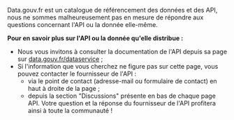 Data.gouv.fr est un catalogue de référencement des données et des API, nous ne sommes malheureusement pas en mesure de répondre aux questions concernant l'API ou la donnée elle-même.

**Pour en savoir plus sur l'API ou la donnée qu'elle distribue :**
- Nous vous invitons à consulter la documentation de l'API depuis sa page sur [data.gouv.fr/dataservice](https://www.data.gouv.fr/dataservices/) ;
- Si l'information que vous cherchez ne figure pas sur cette page, vous pouvez contacter le fournisseur de l'API :
    - via le point de contact (adresse-mail ou formulaire de contact) en haut à droite de la page ;
    - depuis la section "Discussions" présente en bas de chaque page API. Votre question et la réponse du fournisseur de l'API profitera ainsi à toute la communauté ! 


